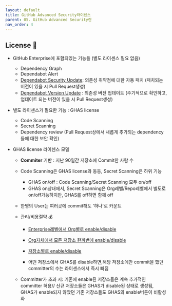 ```yaml
---
layout: default
title: GitHub Advanced Security라이센스
parent: 05. GitHub Advanced Security란
nav_order: 4
---
```




## License 🧮
   
* GitHub Enterprise에 포함되있는 기능들 (별도 라이센스 필요 없음)
   - Dependency Graph
   - Dependabot Alert
   - [Dependabot Security Update](https://docs.github.com/en/enterprise-cloud@latest/code-security/dependabot/dependabot-security-updates/about-dependabot-security-updates): 의존성 취약점에 대한 자동 패치 (패치되는 버전이 있을 시 Pull Request생성)
   - [Dependabot Version Update](https://docs.github.com/en/enterprise-cloud@latest/code-security/dependabot/dependabot-version-updates/about-dependabot-version-updates) : 의존성 버전 업데이트 (주기적으로 확인하고, 업데이트 되는 버전이 있을 시 Pull Request생성)

* 별도 라이센스가 필요한 기능 : GHAS license
   - Code Scanning
   - Secret Scanning
   - Dependency review (Pull Request상에서 새롭게 추가되는 dependency들에 대한 보안 확인)

* GHAS license 라이센스 모델
   - **Commiter** 기반 : 지난 90일간 저장소에 Commit한 사람 수

   - Code Scanning은 GHAS license와 동등, Secret Scanning은 하위 기능
     - GHAS on/off : Code Scanning/Secret Scanning 모두 on/off
     - GHAS on상태에서, Secret Scanning은 Org레벨/Repo레벨에서 별도로 on/off가능하지만, GHAS를 off하면 함께 off
   
   - 한명의 User는 여러곳에 commit해도 '하나'로 카운트
   
   - 관리/비용절약 💰 
    
      - [Enterprise레벨에서 Org별로 enable/disable](https://docs.github.com/en/enterprise-server@latest/admin/policies/enforcing-policies-for-your-enterprise/enforcing-policies-for-advanced-security-in-your-enterprise)
      
      - [Org자체에서 모든 저장소 한꺼번에 enable/disable](https://docs.github.com/en/enterprise-server@latest/organizations/keeping-your-organization-secure/managing-security-and-analysis-settings-for-your-organization#enabling-or-disabling-a-feature-for-all-existing-repositories)
      
      - [저장소별로 enable/disable](https://docs.github.com/en/enterprise-server@latest/github/administering-a-repository/managing-repository-settings/managing-security-and-analysis-settings-for-your-repository#enabling-or-disabling-security-and-analysis-features)
      
      - 어떤 저장소에서 GHAS를 disable하면,해당 저장소에만 commit을 했던 committer의 수는 라이센스에서 즉시 빠짐 
   
  - Committer가 초과 시: 기존에 enable된 저장소들은 계속 추가적인 committer 허용// 신규 저장소들은 GHAS가 disable된 상태로 생성됨, GHAS가 enable되지 않았던 기존 저장소들도 GHAS의 enable버튼이 비활성화
  
